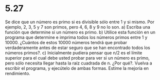 # 5.27

 Se dice que un número es primo si es divisible sólo entre 1 y si mismo. Por ejemplo, 2, 3, 5 y 7 son primos, pero 4, 6, 8 y 9 no lo son. 
	a) Escriba una función que determine si un número es primo.
	b) Utilice esta función en un programa que determine e imprima todos los 
	números primos entre 1 y 10000. ¿Cuántos de estos 10000 números tendrá que 
	probar verdaderamente antes de estar seguro que se han encontrado todos los 
	números primos?.
	c) Inicialmente pudiera pensar que n/2 es el límite superior para el cual
	debe usted probar para ver si un número es primo, pero sólo necesita llegar
	hasta la raíz cuadrada de n. ¿Por qué?. Vuelva a escribir el programa, y 
	ejecútelo de ambas formas. Estime la mejoría en rendimiento.
